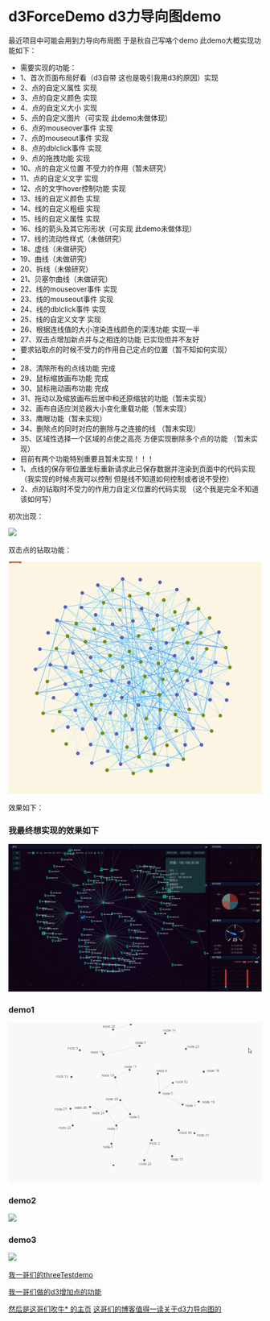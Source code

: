 # d3ForceDemo d3力导向图demo

最近项目中可能会用到力导向布局图 于是秋自己写咯个demo 此demo大概实现功能如下：
 * 需要实现的功能：
 * 1、首次页面布局好看（d3自带 这也是吸引我用d3的原因）实现
 * 2、点的自定义属性 实现
 * 3、点的自定义颜色 实现
 * 4、点的自定义大小 实现
 * 5、点的自定义图片（可实现 此demo未做体现）
 * 6、点的mouseover事件 实现
 * 7、点的mouseout事件 实现
 * 8、点的dblclick事件 实现
 * 9、点的拖拽功能 实现
 * 10、点的自定义位置 不受力的作用（暂未研究）
 * 11、点的自定义文字 实现
 * 12、点的文字hover控制功能 实现
 * 13、线的自定义颜色 实现
 * 14、线的自定义粗细 实现
 * 15、线的自定义属性 实现
 * 16、线的箭头及其它形形状（可实现 此demo未做体现）
 * 17、线的流动性样式（未做研究）
 * 18、虚线（未做研究）
 * 19、曲线（未做研究）
 * 20、拆线（未做研究）
 * 21、贝塞尔曲线（未做研究）
 * 22、线的mouseover事件 实现
 * 23、线的mouseout事件 实现
 * 24、线的dblclick事件 实现
 * 25、线的自定义文字 实现
 * 26、根据连线值的大小渲染连线颜色的深浅功能 实现一半
 * 27、双击点增加新点并与之相连的功能 已实现但并不友好
 *   要求钻取点的时候不受力的作用自己定点的位置（暂不知如何实现）
 *
 * 28、清除所有的点线功能 完成
 * 29、鼠标缩放画布功能 完成
 * 30、鼠标拖动画布功能 完成
 * 31、拖动以及缩放画布后居中和还原缩放的功能（暂未实现）
 * 32、画布自适应浏览器大小变化重载功能（暂未实现）
 * 33、鹰眼功能（暂未实现）
 * 34、删除点的同时对应的删除与之连接的线 （暂未实现）
 * 35、区域性选择一个区域的点使之高亮 方便实现删除多个点的功能 （暂未实现）
 *  目前有两个功能特别重要且暂未实现！！！
 *  1、点线的保存带位置坐标重新请求此已保存数据并渲染到页面中的代码实现（我实现的时候点我可以控制 但是线不知道如何控制或者说不受控）
 *  2、点的钻取时不受力的作用力自定义位置的代码实现 （这个我是完全不知道该如何写）

初次出现：


![](images/forceImg1.gif)


双击点的钻取功能：


![](images/forceImg2.gif)


效果如下：

 ### 我最终想实现的效果如下
 ![](img.png)
 
 ### demo1
 ![](img1.gif)
 
 ### demo2
 ![](img2.gif)
 
 ### demo3
 ![](img3.gif)

[我一哥们的threeTestdemo](https://doter1995.github.io/three/threeTest/)

[我一哥们做的d3增加点的功能](https://doter1995.github.io/d3/charts/force.html)

[然后是这哥们吹牛* 的主页](https://doter1995.github.io/)
[这哥们的博客值得一读关于d3力导向图的](https://blog.csdn.net/lzwdfas/article/details/60466566)
